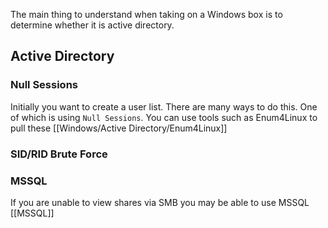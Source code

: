The main thing to understand when taking on a Windows box is to determine whether it is active directory. 

## Active Directory

### Null Sessions
Initially you want to create a user list. There are many ways to do this. One of which is using `Null Sessions`. 
You can use tools such as Enum4Linux to pull these
[[Windows/Active Directory/Enum4Linux]]

### SID/RID Brute Force



### MSSQL 
If you are unable to view shares via SMB you may be able to use MSSQL
[[MSSQL]]